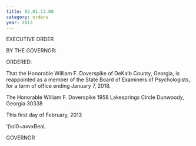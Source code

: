 ```yaml
---
title: 02.01.13.08
category: orders
year: 2013
---
```

 

EXECUTIVE ORDER

BY THE GOVERNOR:

ORDERED:

That the Honorable William F. Doverspike of DeKalb County,
Georgia, is reappointed as a member of the State Board of
Examiners of Psychologists, for a term of office ending January 7,
2018.

The Honorable William F. Doverspike
1958 Lakesprings Circle
Dunwoody, Georgia 30338

This first day of February, 2013

‘(\oI0~a»vxBeaL

GOVERNOR

